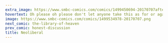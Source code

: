 ```yaml
---
extra_image: https://www.smbc-comics.com/comics/1499450694-20170707after.png
hovertext: Oh please oh please don't let anyone take this as for or against any position.
image: https://www.smbc-comics.com/comics/1499534978-20170707.png
next_comic: the-library-of-heaven
prev_comic: honest-discussion
title: Neoliberal
---
```


